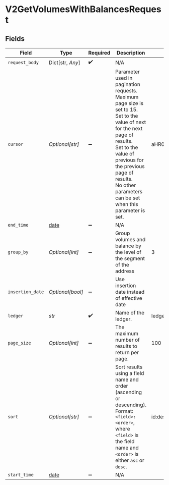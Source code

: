 # V2GetVolumesWithBalancesRequest


## Fields

| Field                                                                                                                                                                                                                                                    | Type                                                                                                                                                                                                                                                     | Required                                                                                                                                                                                                                                                 | Description                                                                                                                                                                                                                                              | Example                                                                                                                                                                                                                                                  |
| -------------------------------------------------------------------------------------------------------------------------------------------------------------------------------------------------------------------------------------------------------- | -------------------------------------------------------------------------------------------------------------------------------------------------------------------------------------------------------------------------------------------------------- | -------------------------------------------------------------------------------------------------------------------------------------------------------------------------------------------------------------------------------------------------------- | -------------------------------------------------------------------------------------------------------------------------------------------------------------------------------------------------------------------------------------------------------- | -------------------------------------------------------------------------------------------------------------------------------------------------------------------------------------------------------------------------------------------------------- |
| `request_body`                                                                                                                                                                                                                                           | Dict[str, *Any*]                                                                                                                                                                                                                                         | :heavy_check_mark:                                                                                                                                                                                                                                       | N/A                                                                                                                                                                                                                                                      |                                                                                                                                                                                                                                                          |
| `cursor`                                                                                                                                                                                                                                                 | *Optional[str]*                                                                                                                                                                                                                                          | :heavy_minus_sign:                                                                                                                                                                                                                                       | Parameter used in pagination requests. Maximum page size is set to 15.<br/>Set to the value of next for the next page of results.<br/>Set to the value of previous for the previous page of results.<br/>No other parameters can be set when this parameter is set.<br/> | aHR0cHM6Ly9nLnBhZ2UvTmVrby1SYW1lbj9zaGFyZQ==                                                                                                                                                                                                             |
| `end_time`                                                                                                                                                                                                                                               | [date](https://docs.python.org/3/library/datetime.html#date-objects)                                                                                                                                                                                     | :heavy_minus_sign:                                                                                                                                                                                                                                       | N/A                                                                                                                                                                                                                                                      |                                                                                                                                                                                                                                                          |
| `group_by`                                                                                                                                                                                                                                               | *Optional[int]*                                                                                                                                                                                                                                          | :heavy_minus_sign:                                                                                                                                                                                                                                       | Group volumes and balance by the level of the segment of the address                                                                                                                                                                                     | 3                                                                                                                                                                                                                                                        |
| `insertion_date`                                                                                                                                                                                                                                         | *Optional[bool]*                                                                                                                                                                                                                                         | :heavy_minus_sign:                                                                                                                                                                                                                                       | Use insertion date instead of effective date                                                                                                                                                                                                             |                                                                                                                                                                                                                                                          |
| `ledger`                                                                                                                                                                                                                                                 | *str*                                                                                                                                                                                                                                                    | :heavy_check_mark:                                                                                                                                                                                                                                       | Name of the ledger.                                                                                                                                                                                                                                      | ledger001                                                                                                                                                                                                                                                |
| `page_size`                                                                                                                                                                                                                                              | *Optional[int]*                                                                                                                                                                                                                                          | :heavy_minus_sign:                                                                                                                                                                                                                                       | The maximum number of results to return per page.<br/>                                                                                                                                                                                                   | 100                                                                                                                                                                                                                                                      |
| `sort`                                                                                                                                                                                                                                                   | *Optional[str]*                                                                                                                                                                                                                                          | :heavy_minus_sign:                                                                                                                                                                                                                                       | Sort results using a field name and order (ascending or descending). <br/>Format: `<field>:<order>`, where `<field>` is the field name and `<order>` is either `asc` or `desc`.<br/>                                                                     | id:desc                                                                                                                                                                                                                                                  |
| `start_time`                                                                                                                                                                                                                                             | [date](https://docs.python.org/3/library/datetime.html#date-objects)                                                                                                                                                                                     | :heavy_minus_sign:                                                                                                                                                                                                                                       | N/A                                                                                                                                                                                                                                                      |                                                                                                                                                                                                                                                          |
